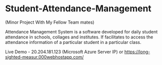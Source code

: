 # Student-Attendance-Management

(Minor Project With My Fellow Team mates)

Attendance Management System is a software developed for daily student
attendance in schools, collages and institutes. If facilitates to access the
attendance information of a particular student in a particular class.

Live Demo - 20.204.181.123 (Microsoft Azure Server IP)
or
https://long-sighted-measur.000webhostapp.com/
